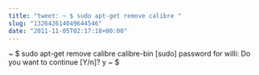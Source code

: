 ```yaml
---
title: "tweet: ~ $ sudo apt-get remove calibre "
slug: "132642614049644546"
date: "2011-11-05T02:17:18+00:00"
---
```

~ $ sudo apt-get remove calibre calibre-bin 
[sudo] password for willi: 
Do you want to continue [Y/n]? y
~ $